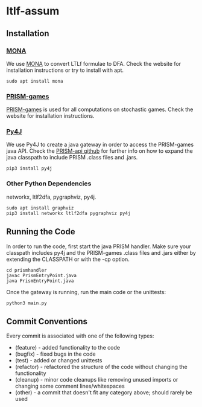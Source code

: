 # ltlf-assum

## Installation

### [MONA](http://www.brics.dk/mona/)
We use [MONA](http://www.brics.dk/mona/) to convert LTLf formulae to DFA. Check the website for installation instructions or try to install with apt.
```
sudo apt install mona
```

### [PRISM-games](https://www.prismmodelchecker.org/games/)
[PRISM-games](https://www.prismmodelchecker.org/games/) is used for all computations on stochastic games. Check the website for installation instructions. 

### [Py4J](https://www.py4j.org/)
We use Py4J to create a java gateway in order to access the PRISM-games java API. Check the [PRISM-api github](https://github.com/prismmodelchecker/prism-api) for further info on how to expand the java classpath to include PRISM .class files and .jars.
```
pip3 install py4j
```

### Other Python Dependencies
networkx, ltlf2dfa, pygraphviz, py4j. 
```
sudo apt install graphviz
pip3 install networkx ltlf2dfa pygraphviz py4j
```

## Running the Code

In order to run the code, first start the java PRISM handler. Make sure your classpath includes py4j and the PRISM-games .class files and .jars either by extending the CLASSPATH or with the -cp option.

```
cd prismhandler
javac PrismEntryPoint.java
java PrismEntryPoint.java
```

Once the gateway is running, run the main code or the unittests:

```
python3 main.py
```

## Commit Conventions

Every commit is associated with one of the following types:

* (feature) - added functionality to the code
* (bugfix) - fixed bugs in the code
* (test) - added or changed unittests
* (refactor) - refactored the structure of the code without changing the functionality
* (cleanup) - minor code cleanups like removing unused imports or changing some comment lines/whitespaces
* (other) - a commit that doesn't fit any category above; should rarely be used
